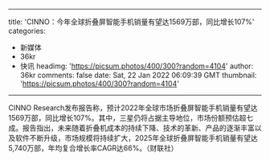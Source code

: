 
---
title: 'CINNO：今年全球折叠屏智能手机销量有望达1569万部，同比增长107%'
categories: 
 - 新媒体
 - 36kr
 - 快讯
headimg: 'https://picsum.photos/400/300?random=4104'
author: 36kr
comments: false
date: Sat, 22 Jan 2022 06:09:39 GMT
thumbnail: 'https://picsum.photos/400/300?random=4104'
---

<div>   
CINNO Research发布报告称，预计2022年全球市场折叠屏智能手机销量有望达1569万部，同比增长107%。其中，三星仍将占据主导地位，市场份额预估超七成。报告指出，未来随着折叠机成本的持续下降、技术的革新、产品的逐渐丰富以及软件不断升级，市场规模将持续扩大，2025年全球折叠屏智能手机销量有望达5,740万部，年均复合增长率CAGR达66%。（财联社）  
</div>
            